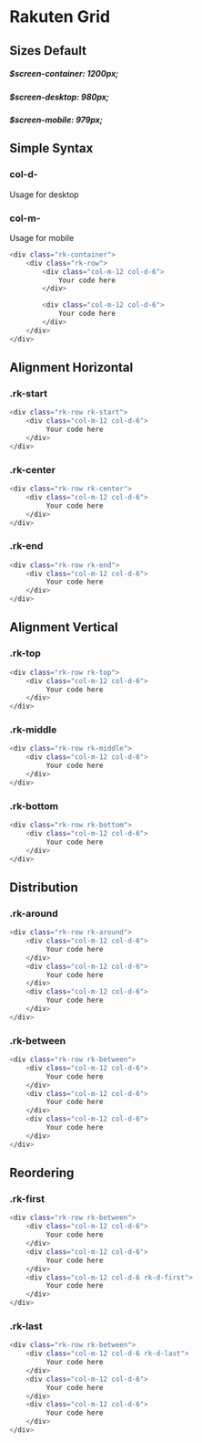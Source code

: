 # Rakuten Grid


## Sizes Default
##### $screen-container: 1200px;
##### $screen-desktop: 980px;
##### $screen-mobile: 979px;


## Simple Syntax

### col-d-
Usage for desktop

### col-m-
Usage for mobile


```bash
<div class="rk-container">
    <div class="rk-row">
        <div class="col-m-12 col-d-6">
            Your code here
        </div>

        <div class="col-m-12 col-d-6">
            Your code here
        </div>
    </div>
</div>

```




## Alignment Horizontal

### .rk-start

```bash
<div class="rk-row rk-start">
    <div class="col-m-12 col-d-6">
         Your code here
    </div>
</div>
```

### .rk-center

```bash
<div class="rk-row rk-center">
    <div class="col-m-12 col-d-6">
         Your code here
    </div>
</div>
```

### .rk-end

```bash
<div class="rk-row rk-end">
    <div class="col-m-12 col-d-6">
         Your code here
    </div>
</div>
```

## Alignment Vertical

### .rk-top
```bash
<div class="rk-row rk-top">
    <div class="col-m-12 col-d-6">
         Your code here
    </div>
</div>
```

### .rk-middle
```bash
<div class="rk-row rk-middle">
    <div class="col-m-12 col-d-6">
         Your code here
    </div>
</div>
```

### .rk-bottom
```bash
<div class="rk-row rk-bottom">
    <div class="col-m-12 col-d-6">
         Your code here
    </div>
</div>
```

## Distribution

### .rk-around
```bash
<div class="rk-row rk-around">
    <div class="col-m-12 col-d-6">
         Your code here
    </div>
    <div class="col-m-12 col-d-6">
         Your code here
    </div>
    <div class="col-m-12 col-d-6">
         Your code here
    </div>
</div>
```


### .rk-between
```bash
<div class="rk-row rk-between">
    <div class="col-m-12 col-d-6">
         Your code here
    </div>
    <div class="col-m-12 col-d-6">
         Your code here
    </div>
    <div class="col-m-12 col-d-6">
         Your code here
    </div>
</div>
```


## Reordering

### .rk-first
```bash
<div class="rk-row rk-between">
    <div class="col-m-12 col-d-6">
         Your code here
    </div>
    <div class="col-m-12 col-d-6">
         Your code here
    </div>
    <div class="col-m-12 col-d-6 rk-d-first">
         Your code here
    </div>
</div>
```

### .rk-last
```bash
<div class="rk-row rk-between">
    <div class="col-m-12 col-d-6 rk-d-last">
         Your code here
    </div>
    <div class="col-m-12 col-d-6">
         Your code here
    </div>
    <div class="col-m-12 col-d-6">
         Your code here
    </div>
</div>
```
